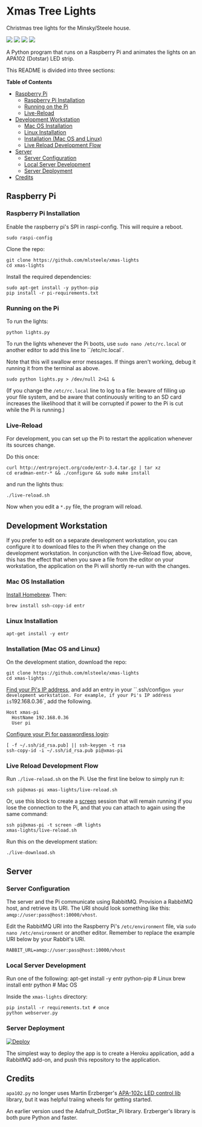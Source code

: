 # Xmas Tree Lights

Christmas tree lights for the Minsky/Steele house.

![](http://assets.osteele.com.s3.amazonaws.com/images/2015/xmas-lights/lights.gif)
![](http://assets.osteele.com.s3.amazonaws.com/images/2015/xmas-lights/sparkle.gif)
![](http://assets.osteele.com.s3.amazonaws.com/images/2015/xmas-lights/nth.gif)
![](http://assets.osteele.com.s3.amazonaws.com/images/2015/xmas-lights/other.gif)

A Python program that runs on a Raspberry Pi and animates the lights on an APA102 (Dotstar) LED strip.

This README is divided into three sections:

<!-- START doctoc generated TOC please keep comment here to allow auto update -->
<!-- DON'T EDIT THIS SECTION, INSTEAD RE-RUN doctoc TO UPDATE -->
**Table of Contents**

- [Raspberry Pi](#raspberry-pi)
  - [Raspberry Pi Installation](#raspberry-pi-installation)
  - [Running on the Pi](#running-on-the-pi)
  - [Live-Reload](#live-reload)
- [Development Workstation](#development-workstation)
  - [Mac OS Installation](#mac-os-installation)
  - [Linux Installation](#linux-installation)
  - [Installation (Mac OS and Linux)](#installation-mac-os-and-linux)
  - [Live Reload Development Flow](#live-reload-development-flow)
- [Server](#server)
  - [Server Configuration](#server-configuration)
  - [Local Server Development](#local-server-development)
  - [Server Deployment](#server-deployment)
- [Credits](#credits)

<!-- END doctoc generated TOC please keep comment here to allow auto update -->

## Raspberry Pi

### Raspberry Pi Installation

Enable the raspberry pi's SPI in raspi-config. This will require a reboot.

    sudo raspi-config

Clone the repo:

    git clone https://github.com/mlsteele/xmas-lights
    cd xmas-lights

Install the required dependencies:

    sudo apt-get install -y python-pip
    pip install -r pi-requirements.txt

### Running on the Pi

To run the lights:

    python lights.py

To run the lights whenever the Pi boots, use `sudo nano /etc/rc.local` or another editor to add this line to
``/etc/rc.local`.

Note that this will swallow error messages. If things aren't working, debug it running it
from the terminal as above.

    sudo python lights.py > /dev/null 2>&1 &

(If you change the `/etc/rc.local` line to log to a file: beware of filling up your file system,
and be aware that continuously writing to an SD card increases the likelihood that it will be corrupted if
power to the Pi is cut while the Pi is running.)

### Live-Reload

For development, you can set up the Pi to restart the application whenever its sources change.

Do this once:

    curl http://entrproject.org/code/entr-3.4.tar.gz | tar xz
    cd eradman-entr-* && ./configure && sudo make install

and run the lights thus:

    ./live-reload.sh

Now when you edit a `*.py` file, the program will reload.

## Development Workstation

If you prefer to edit on a separate development workstation, you can configure it to download files
to the Pi when they change on the development workstation. In conjunction with the Live-Reload flow, above,
this has the effect that when you save a file from the editor on your workstation, the application on the Pi
will shortly re-run with the changes.

### Mac OS Installation

[Install Homebrew](http://brew.sh). Then:

    brew install ssh-copy-id entr

### Linux Installation

    apt-get install -y entr

### Installation (Mac OS and Linux)

On the development station, download the repo:

    git clone https://github.com/mlsteele/xmas-lights
    cd xmas-lights

[Find your Pi's IP address](https://www.raspberrypi.org/documentation/troubleshooting/hardware/networking/ip-address.md),
and add an entry in your ``.ssh/config` on your development workstation.
For example, if your Pi's IP address is `192.168.0.36`, add the following.

    Host xmas-pi
      HostName 192.168.0.36
      User pi

[Configure your Pi for passwordless login](https://www.raspberrypi.org/documentation/remote-access/ssh/passwordless.md):

    [ -f ~/.ssh/id_rsa.pub] || ssh-keygen -t rsa
    ssh-copy-id -i ~/.ssh/id_rsa.pub pi@xmas-pi

### Live Reload Development Flow

Run `./live-reload.sh` on the Pi. Use the first line below to simply run it:

    ssh pi@xmas-pi xmas-lights/live-reload.sh

Or, use this block to create a [screen](https://www.gnu.org/software/screen/) session that will remain running if you
lose the connection to the Pi, and that you can attach to again using the same command:

    ssh pi@xmas-pi -t screen -dR lights
    xmas-lights/live-reload.sh

Run this on the development station:

    ./live-download.sh

## Server

### Server Configuration

The server and the Pi communicate using RabbitMQ.
Provision a RabbitMQ host, and retrieve its URI.
The URI should look something like this: `amqp://user:pass@host:10000/vhost`.

Edit the RabbitMQ URI into the Raspberry Pi's `/etc/environment` file, via `sudo nano /etc/environment` or
another editor. Remember to replace the example URI below by your Rabbit's URI.

    RABBIT_URL=amqp://user:pass@host:10000/vhost

### Local Server Development

Run one of the following:
    apt-get install -y entr python-pip # Linux
    brew install entr python           # Mac OS

Inside the `xmas-lights` directory:

    pip install -r requirements.txt # once
    python webserver.py

### Server Deployment

[![Deploy](https://www.herokucdn.com/deploy/button.png)](https://heroku.com/deploy)

The simplest way to deploy the app is to create a Heroku application, add a RabbitMQ add-on, and push
this repository to the application.

## Credits

`apa102.py` no longer uses Martin Erzberger's [APA-102c LED control lib](https://github.com/tinue/APA102_Pi) library,
but it was helpful traiing wheels for getting started.

An earlier version used the Adafruit_DotStar_Pi library. Erzberger's library is both pure Python and faster.
